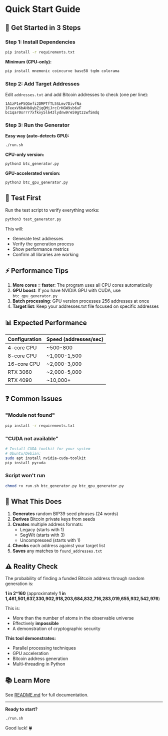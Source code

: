 # Quick Start Guide

## 🚀 Get Started in 3 Steps

### Step 1: Install Dependencies

```bash
pip install -r requirements.txt
```

**Minimum (CPU-only):**
```bash
pip install mnemonic coincurve base58 tqdm colorama
```

### Step 2: Add Target Addresses

Edit `addresses.txt` and add Bitcoin addresses to check (one per line):

```
1A1zP1eP5QGefi2DMPTfTL5SLmv7DivfNa
1FeexV6bAHb8ybZjqQMjJrcCrHGW9sb6uF
bc1qar0srrr7xfkvy5l643lydnw9re59gtzzwf5mdq
```

### Step 3: Run the Generator

**Easy way (auto-detects GPU):**
```bash
./run.sh
```

**CPU-only version:**
```bash
python3 btc_generator.py
```

**GPU-accelerated version:**
```bash
python3 btc_gpu_generator.py
```

## 🧪 Test First

Run the test script to verify everything works:

```bash
python3 test_generator.py
```

This will:
- Generate test addresses
- Verify the generation process
- Show performance metrics
- Confirm all libraries are working

## ⚡ Performance Tips

1. **More cores = faster**: The program uses all CPU cores automatically
2. **GPU boost**: If you have NVIDIA GPU with CUDA, use `btc_gpu_generator.py`
3. **Batch processing**: GPU version processes 256 addresses at once
4. **Target list**: Keep your addresses.txt file focused on specific addresses

## 📊 Expected Performance

| Configuration | Speed (addresses/sec) |
|--------------|----------------------|
| 4-core CPU   | ~500-800            |
| 8-core CPU   | ~1,000-1,500        |
| 16-core CPU  | ~2,000-3,000        |
| RTX 3060     | ~2,000-5,000        |
| RTX 4090     | ~10,000+            |

## ❓ Common Issues

### "Module not found"
```bash
pip install -r requirements.txt
```

### "CUDA not available"
```bash
# Install CUDA toolkit for your system
# Ubuntu/Debian:
sudo apt install nvidia-cuda-toolkit
pip install pycuda
```

### Script won't run
```bash
chmod +x run.sh btc_generator.py btc_gpu_generator.py
```

## 🎯 What This Does

1. **Generates** random BIP39 seed phrases (24 words)
2. **Derives** Bitcoin private keys from seeds
3. **Creates** multiple address formats:
   - Legacy (starts with 1)
   - SegWit (starts with 3)
   - Uncompressed (starts with 1)
4. **Checks** each address against your target list
5. **Saves** any matches to `found_addresses.txt`

## ⚠️ Reality Check

The probability of finding a funded Bitcoin address through random generation is:

**1 in 2^160** (approximately **1 in 1,461,501,637,330,902,918,203,684,832,716,283,019,655,932,542,976**)

This is:
- More than the number of atoms in the observable universe
- Effectively **impossible**
- A demonstration of cryptographic security

**This tool demonstrates:**
- Parallel processing techniques
- GPU acceleration
- Bitcoin address generation
- Multi-threading in Python

## 📚 Learn More

See [README.md](README.md) for full documentation.

---

**Ready to start?**

```bash
./run.sh
```

Good luck! 🍀
